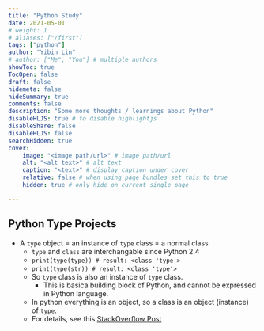 ```yaml
---
title: "Python Study"
date: 2021-05-01
# weight: 1
# aliases: ["/first"]
tags: ["python"]
author: "Yibin Lin"
# author: ["Me", "You"] # multiple authors
showToc: true
TocOpen: false
draft: false
hidemeta: false
hideSummary: true
comments: false
description: "Some more thoughts / learnings about Python"
disableHLJS: true # to disable highlightjs
disableShare: false
disableHLJS: false
searchHidden: true
cover:
    image: "<image path/url>" # image path/url
    alt: "<alt text>" # alt text
    caption: "<text>" # display caption under cover
    relative: false # when using page bundles set this to true
    hidden: true # only hide on current single page

---
```


## Python Type Projects

- A `type` object = an instance of `type` class = a normal class
  - `type` and `class` are interchangable since Python 2.4
  - `print(type(type)) # result: <class 'type'>`
  - `print(type(str)) # result: <class 'type'>`
  - So `type` class is also an instance of `type` class.
    - This is basica building block of Python, and cannot be expressed in Python language.
  - In python everything is an object, so a class is an object (instance) of `type`.
  - For details, see this [StackOverflow Post](https://stackoverflow.com/questions/55775218/why-is-object-an-instance-of-type-and-type-an-instance-of-object)
